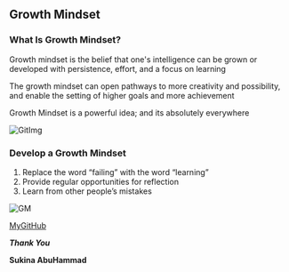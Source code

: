 ##  Growth Mindset

### What Is Growth Mindset?

Growth mindset is the belief that one's intelligence can be grown or developed with persistence, effort, and a focus on learning

The growth mindset can open pathways to more creativity and possibility, and enable the setting of higher goals and more achievement

Growth Mindset is a powerful idea; and its absolutely everywhere


![GitImg](https://encrypted-tbn0.gstatic.com/images?q=tbn:ANd9GcSR1pyuzFHKclSy7nQhx8UbixaRdWrJPZP0vg&usqp=CAU)


### Develop a Growth Mindset
1. Replace the word “failing” with the word “learning”
2. Provide regular opportunities for reflection
3. Learn from other people’s mistakes

![GM](https://encrypted-tbn0.gstatic.com/images?q=tbn:ANd9GcRHxsjGGyJEmA5wSnXxMSVKygX6wUE1r6M9aw&usqp=CAU)

[MyGitHub](https://github.com/Sukina12)

***Thank You***

**Sukina AbuHammad**
